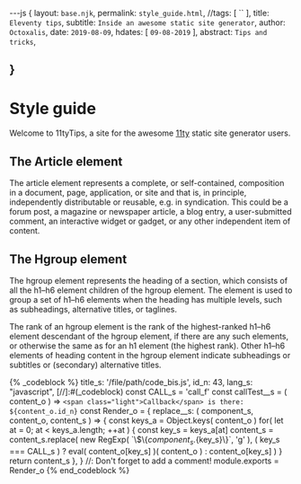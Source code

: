 ---js
{
  layout:    `base.njk`,
  permalink: `style_guide.html`,
  //tags:      [ `` ],
  title:     `Eleventy tips`,
  subtitle:  `Inside an awesome static site generator`,
  author:    `Octoxalis`,
  date:      `2019-08-09`,
  hdates:     [ `09-08-2019` ],
  abstract:  `Tips and tricks`,
  
}
---
[comment]: # (======== Post ========)

# Style guide

Welcome to 11tyTips, a site for the awesome [11ty] static site generator users.

## The Article element

The article element represents a complete, or self-contained, composition in a document, page, application, or site and that is, in principle, independently distributable or reusable, e.g. in syndication. This could be a forum post, a magazine or newspaper article, a blog entry, a user-submitted comment, an interactive widget or gadget, or any other independent item of content.

##  The Hgroup element

The hgroup element represents the heading of a section, which consists of all the h1–h6 element children of the hgroup element. The element is used to group a set of h1–h6 elements when the heading has multiple levels, such as subheadings, alternative titles, or taglines.

The rank of an hgroup element is the rank of the highest-ranked h1–h6 element descendant of the hgroup element, if there are any such elements, or otherwise the same as for an h1 element (the highest rank). Other h1–h6 elements of heading content in the hgroup element indicate subheadings or subtitles or (secondary) alternative titles.

{% _codeblock %}
    title_s: '/file/path/code_bis.js',
    id_n: 43,
    lang_s: "javascript",
[//]:#(_codeblock)
const CALL_s = 'call_f'
const callTest__s = ( content_o ) => `<span class="light">Callback</span> is there: ${content_o.id_n}`
const Render_o =
{
  replace__s: ( component_s, content_o, content_s ) =>
  {
    const keys_a = Object.keys( content_o )
    for( let at = 0; at < keys_a.length; ++at )
    {
      const key_s = keys_a[at]
      content_s = content_s.replace( new RegExp( \`\\$\\{${component_s}.${key_s}\\}\`, 'g' ),
      ( key_s === CALL_s ) ? eval( content_o[key_s] )( content_o ) : content_o[key_s] )
    }
    return content_s
  },
}
//: Don't forget to add a comment!
module.exports = Render_o
{% end_codeblock %}

[comment]: # (======== Links ========)

[11ty]: https://11ty.io
